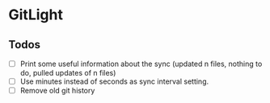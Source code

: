 # GitLight

## Todos

- [ ] Print some useful information about the sync (updated n files, nothing to do, pulled updates of n files)
- [ ] Use minutes instead of seconds as sync interval setting.
- [ ] Remove old git history